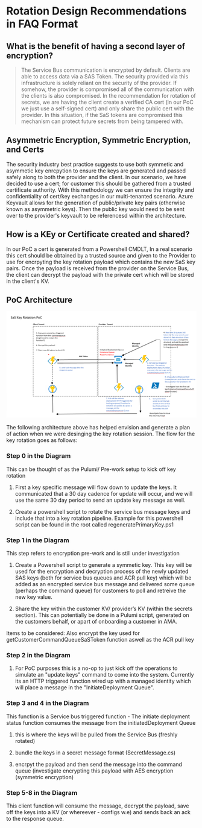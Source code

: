 # Rotation Design Recommendations in FAQ Format

## What is the benefit of having a second layer of encryption?

> The Service Bus communication is encrypted by default.  Clients are able to access data via a SAS Token.  The security provided via this infrastructure is solely reliant on the security of the provider.  If somehow, the provider is compromised all of the communication with the clients is also compromised.  In the recommendation for rotation of secrets, we are having the client create a verified CA cert (in our PoC we just use a self-signed cert) and only share the public cert with the provider.  In this situation, if the SaS tokens are compromised this mechanism can protect future secrets from being tampered with.

## Asymmetric Encryption, Symmetric Encryption, and Certs

The security industry best practice suggests to use both symmetic and asymmetic key enrcpytion to ensure the keys are generated and passed safely along to both the provider and the client. In our scenario, we have decided to use a cert; for customer this should be gathered from a trusted certificate authority. With this methodology we can ensure the integrity and confidentiality of cert/key exchanges in our multi-tenanted scenario. Azure Keyvault allows for the generation of public/private key pairs (otherwise known as asymmetric keys). Then the public key would need to be sent over to the provider's keyvault to be referencesd within the architecture.

## How is a KEy or Certificate created and shared?

In our PoC a cert is generated from a Powershell CMDLT, In a real scenario this cert should be obtained by a trusted source and given to the Provider to use for encrpyting the key rotation payload which contains the new SaS key pairs. Once the payload is received from the provider on the Service Bus, the client can decrypt the payload with the private cert which will be stored in the client's KV.

## PoC Architecture

![PoC Infrastructure](/Docs/Screenshot%202022-09-21%20063758.png)

The following architecture above has helped envision and generate a plan of action when we were desinging the key rotation session.
The flow for the key rotation goes as follows:

### Step 0 in the Diagram 

This can be thought of as the Pulumi/ Pre-work setup to kick off key rotation

1. First a key specific message will flow down to update the keys. It communicated that a 30 day cadence for update will occur, and we will use the same 30 day period to send an update key message as well.

1. Create a powershell script to rotate the service bus message keys and include that into a key rotation pipeline. Example for this powershell script can be found in the root called regeneratePrimaryKey.ps1 

### Step 1 in the Diagram

This step refers to encryption pre-work and is still under investigation

1.  Create a Powershell script to generate a symmetic key. This key will be used for the encryption and decryption process of the newly updated SAS keys (both for service bus queues and ACR pull key) which will be added as an encrypted service bus message and delivered some queue (perhaps the command queue) for customers to poll and retreive the new key value.

1. Share the key within the customer KV/ provider’s KV (within the secrets section). This can potentially be done in a Pulumi script, generated on the customers behalf, or apart of onboarding a customer in AMA.

Items to be considered:
Also encrypt the key used for getCustomerCommandQueueSaSToken function aswell as the ACR pull key

### Step 2 in the Diagram

1. For PoC purposes this is a no-op to just kick off the operations to simulate an "update keys" command to come into the system. Currently its an HTTP triggered function wired up with a managed identity which will place a message in the "InitiateDeployment Queue".

### Step 3 and 4 in the Diagram

This function is a Service bus triggered function - The initiate deployment status function consumes the message from the initiatedDeployment Queue 

1. this is where the keys will be pulled from the Service Bus (freshly rotated)

1. bundle the keys in a secret message format (SecretMessage.cs)

1. encrpyt the payload and then send the message into the command queue (investigate encrypting this payload with AES encryption (symmetric encryption)

### Step 5-8 in the Diagram

This client function will consume the message, decrypt the payload, save off the keys into a KV (or whereever - configs w.e) and sends back an ack to the response queue.

